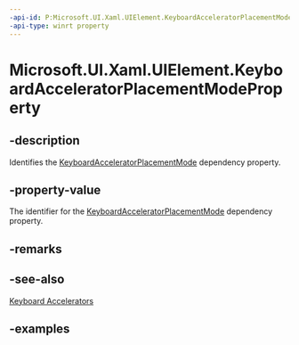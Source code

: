 ```yaml
---
-api-id: P:Microsoft.UI.Xaml.UIElement.KeyboardAcceleratorPlacementModeProperty
-api-type: winrt property
---
```


<!-- Property syntax.
public DependencyProperty KeyboardAcceleratorPlacementModeProperty { get; }
-->

# Microsoft.UI.Xaml.UIElement.KeyboardAcceleratorPlacementModeProperty

## -description
Identifies the [KeyboardAcceleratorPlacementMode](uielement_keyboardacceleratorplacementmode.md) dependency property.

## -property-value
The identifier for the [KeyboardAcceleratorPlacementMode](uielement_keyboardacceleratorplacementmode.md) dependency property.

## -remarks

## -see-also
[Keyboard Accelerators](/windows/uwp/design/input/keyboard-accelerators)

## -examples


